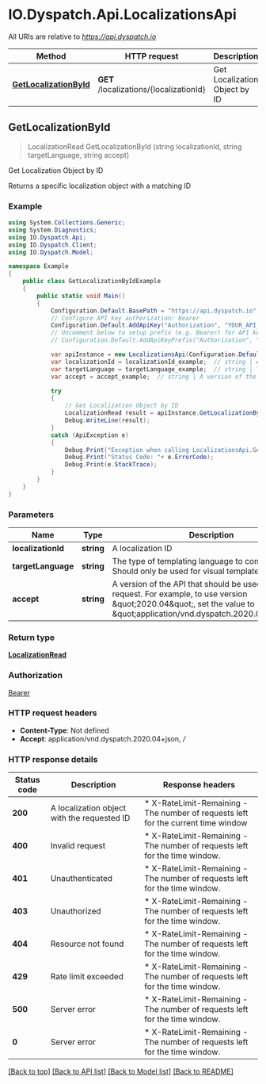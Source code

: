 # IO.Dyspatch.Api.LocalizationsApi

All URIs are relative to *https://api.dyspatch.io*

Method | HTTP request | Description
------------- | ------------- | -------------
[**GetLocalizationById**](LocalizationsApi.md#getlocalizationbyid) | **GET** /localizations/{localizationId} | Get Localization Object by ID



## GetLocalizationById

> LocalizationRead GetLocalizationById (string localizationId, string targetLanguage, string accept)

Get Localization Object by ID

Returns a specific localization object with a matching ID

### Example

```csharp
using System.Collections.Generic;
using System.Diagnostics;
using IO.Dyspatch.Api;
using IO.Dyspatch.Client;
using IO.Dyspatch.Model;

namespace Example
{
    public class GetLocalizationByIdExample
    {
        public static void Main()
        {
            Configuration.Default.BasePath = "https://api.dyspatch.io";
            // Configure API key authorization: Bearer
            Configuration.Default.AddApiKey("Authorization", "YOUR_API_KEY");
            // Uncomment below to setup prefix (e.g. Bearer) for API key, if needed
            // Configuration.Default.AddApiKeyPrefix("Authorization", "Bearer");

            var apiInstance = new LocalizationsApi(Configuration.Default);
            var localizationId = localizationId_example;  // string | A localization ID
            var targetLanguage = targetLanguage_example;  // string | The type of templating language to compile as. Should only be used for visual templates.
            var accept = accept_example;  // string | A version of the API that should be used for the request. For example, to use version \"2020.04\", set the value to \"application/vnd.dyspatch.2020.04+json\"

            try
            {
                // Get Localization Object by ID
                LocalizationRead result = apiInstance.GetLocalizationById(localizationId, targetLanguage, accept);
                Debug.WriteLine(result);
            }
            catch (ApiException e)
            {
                Debug.Print("Exception when calling LocalizationsApi.GetLocalizationById: " + e.Message );
                Debug.Print("Status Code: "+ e.ErrorCode);
                Debug.Print(e.StackTrace);
            }
        }
    }
}
```

### Parameters


Name | Type | Description  | Notes
------------- | ------------- | ------------- | -------------
 **localizationId** | **string**| A localization ID | 
 **targetLanguage** | **string**| The type of templating language to compile as. Should only be used for visual templates. | 
 **accept** | **string**| A version of the API that should be used for the request. For example, to use version \&quot;2020.04\&quot;, set the value to \&quot;application/vnd.dyspatch.2020.04+json\&quot; | 

### Return type

[**LocalizationRead**](LocalizationRead.md)

### Authorization

[Bearer](../README.md#Bearer)

### HTTP request headers

- **Content-Type**: Not defined
- **Accept**: application/vnd.dyspatch.2020.04+json, */*

### HTTP response details
| Status code | Description | Response headers |
|-------------|-------------|------------------|
| **200** | A localization object with the requested ID |  * X-RateLimit-Remaining - The number of requests left for the current time window <br>  |
| **400** | Invalid request |  * X-RateLimit-Remaining - The number of requests left for the time window. <br>  |
| **401** | Unauthenticated |  * X-RateLimit-Remaining - The number of requests left for the time window. <br>  |
| **403** | Unauthorized |  * X-RateLimit-Remaining - The number of requests left for the time window. <br>  |
| **404** | Resource not found |  * X-RateLimit-Remaining - The number of requests left for the time window. <br>  |
| **429** | Rate limit exceeded |  * X-RateLimit-Remaining - The number of requests left for the time window. <br>  |
| **500** | Server error |  * X-RateLimit-Remaining - The number of requests left for the time window. <br>  |
| **0** | Server error |  * X-RateLimit-Remaining - The number of requests left for the time window. <br>  |

[[Back to top]](#)
[[Back to API list]](../README.md#documentation-for-api-endpoints)
[[Back to Model list]](../README.md#documentation-for-models)
[[Back to README]](../README.md)

